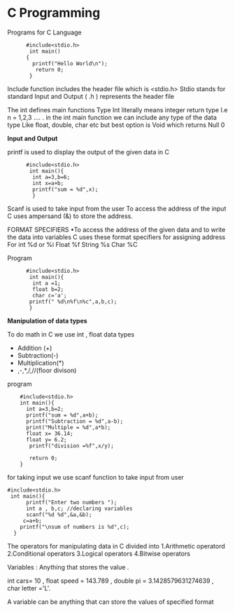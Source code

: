 # C Programming
Programs for C Language 



          #include<stdio.h>
           int main()
          {
            printf("Hello World\n");
             return 0;
           }



Include function includes the header file which is <stdio.h>
Stdio stands for standard Input and Output  ( .h ) represents the header file


The int  defines main functions Type 
 Int  literally means integer return type I.e n  = 1,2,3 ....   . in the int  main function we can include any type of the data type
Like float, double, char etc but best option is Void which returns Null   0

**Input and Output**


printf is used to display the output of the given data in C 


          #include<stdio.h>
           int main(){
            int a=3,b=6;
            int x=a+b;
            printf("sum = %d",x);
            }

Scanf is used to take input from the user 
To access the address of the input C uses ampersand (&) to store the address.

FORMAT SPECIFIERS 
•To access the address of the given data and to write the data into variables C uses these format specifiers for assigning address 
For int %d or %i
    Float %f
    String %s
    Char %C

Program 

          #include<stdio.h>
           int main(){
            int a =1;
            float b=2;
            char c='a';
           printf(" %d\n%f\n%c",a,b,c);
           }

**Manipulation of data types** 

To do math in C we use int , float data types 
- Addition (+)
- Subtraction(-)
- Multiplication(*)
- ,-,*,/,//(floor divison)

program 

        #include<stdio.h>
        int main(){
          int a=3,b=2;
          printf("sum = %d",a+b);
          printf("Subtraction = %d",a-b);
          print("Multiple = %d",a*b);
          float x= 36.14;
          float y= 6.2;
           printf("division =%f",x/y);

           return 0;
        }


for taking input we use scanf function to take input from user 

     
    #include<stdio.h>
     int main(){
          printf("Enter two numbers ");
          int a , b,c; //declaring variables 
          scanf("%d %d",&a,&b);
         c=a+b;
        printf("\nsum of numbers is %d",c);
      }

The operators for manipulating data in C divided into 
1.Arithmetic operatord 
2.Conditional operators
3.Logical operators 
4.Bitwise operators 


Variables : Anything that stores the value .

int cars= 10 ,
float speed = 143.789 ,
double pi = 3.1428579631274639 ,
char letter ='L'.


A variable can be anything that can store the values of specified format 

